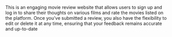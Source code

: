 This is an engaging movie review website that allows users to sign up and log in to share their thoughts on various films and rate the movies listed on the platform. Once you’ve submitted a review, you also have the flexibility to edit or delete it at any time, ensuring that your feedback remains accurate and up-to-date
